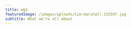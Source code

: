 ```yaml
---
title: wg2
featuredImage: /images/uploads/tim-marshall-155597.jpg
subtitle: What we're all about
---
```

